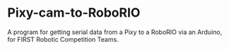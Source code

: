 # Pixy-cam-to-RoboRIO
A program for getting serial data from a Pixy to a RoboRIO via an Arduino, for FIRST Robotic Competition Teams. 
